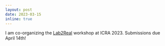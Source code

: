```yaml
---
layout: post
date: 2023-03-15
inline: true
---
```


I am co-organizing the <a href="https://sites.google.com/view/lab2realgap/call-for-papers" target="_blank">Lab2Real</a> workshop at ICRA 2023. Submissions due April 14th!